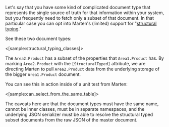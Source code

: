 <!--title: Structural Typing-->

Let's say that you have some kind of complicated document type that represents the single source of truth for that
information within your system, but you frequently need to fetch only a subset of that document. In that
particular case you can opt into Marten's (limited) support for "[structural typing](https://en.wikipedia.org/wiki/Structural_type_system)."

See these two document types:

<[sample:structural_typing_classes]>

The `Area2.Product` has a subset of the properties that `Area1.Product` has. By marking `Area2.Product`
with the `[StructuralTyped]` attribute, we are directing Marten to pull `Area2.Product` data
from the underlying storage of the bigger `Area1.Product` document. 

You can see this in action inside of a unit test from Marten:

<[sample:can_select_from_the_same_table]>

The caveats here are that the document types must have the same name, cannot be inner classes, must be in
separate namespaces, and the underlying JSON serializer must be able to resolve the structural typed
subset documents from the raw JSON of the master document.
